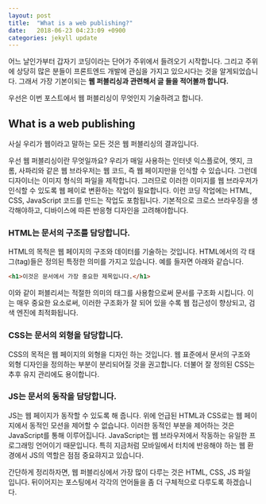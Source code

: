 ```yaml
---
layout: post
title:  "What is a web publishing?"
date:   2018-06-23 04:23:09 +0900
categories: jekyll update
---
```

어느 날인가부터 갑자기 코딩이라는 단어가 주위에서 들려오기 시작합니다. 
그리고 주위에 상당히 많은 분들이 프론트엔드 개발에 관심을 가지고 있으시다는 것을 알게되었습니다. 
그래서 가장 기본이되는 **웹 퍼블리싱과 관련해서 글 들을 적어볼까 합니다.**

우선은 이번 포스트에서 웹 퍼블리싱이 무엇인지 기술하려고 합니다. 

What is a web publishing
---

사실 우리가 웹이라고 말하는 모든 것은 웹 퍼블리싱의 결과입니다. 

우선 웹 퍼블리싱이란 무엇일까요? 
우리가 매일 사용하는 인터넷 익스플로어, 엣지, 크롬, 사파리와 같은 웹 브라우저는 웹 코드, 즉 웹 페이지만을 인식할 수 있습니다. 
그런데 디자이너는 이미지 형식의 파일을 제작합니다.
그러므로 이러한 이미지를 웹 브라우저가 인식할 수 있도록 웹 페이로 변환하는 작업이 필요합니다.
이런 코딩 작업에는 HTML, CSS, JavaScript 코드를 만드는 작업도 포함됩니다.
기본적으로 크로스 브라우징을 생각해야하고, 디바이스에 따른 반응형 디자인을 고려해야합니다. 

### HTML는 문서의 구조를 담당합니다.

HTML의 목적은 웹 페이지의 구조와 데이터를 기술하는 것입니다.
HTML에서의 각 태그(tag)들은 정의된 특정한 의미를 가지고 있습니다. 
예를 들자면 아래와 같습니다.

```html
<h1>이것은 문서에서 가장 중요한 제목입니다.</h1>
```

이와 같이 퍼블리셔는 적절한 의미의 태그를 사용함으로써 문서를 구조화 시킵니다. 
이는 매우 중요한 요소로써, 이러한 구조화가 잘 되어 있을 수록 웹 접근성이 향상되고, 검색 엔진에 최적화됩니다.

### CSS는 문서의 외형을 담당합니다.

CSS의 목적은 웹 페이지의 외형을 디자인 하는 것입니다.
웹 표준에서 문서의 구조와 외형 디자인을 정의하는 부분이 분리되어질 것을 권고합니다.
더불어 잘 정의된 CSS는 추후 유지 관리에도 용이합니다.

### JS는 문서의 동작을 담당합니다.

JS는 웹 페이지가 동작할 수 있도록 해 줍니다.
위에 언급된 HTML과 CSS로는 웹 페이지에서 동적인 모션을 제어할 수 없습니다. 
이러한 동적인 부분을 제어하는 것은 JavaScript를 통해 이루어집니다.
JavaScript는 웹 브라우저에서 작동하는 유일한 프로그래밍 언어이기 때문입니다.
특히 지금처럼 모바일에서 터치에 반응해야 하는 웹 환경에서 JS의 역할은 점점 중요햐지고 있습니다. 

간단하게 정리하자면, 웹 퍼블리싱에서 가장 많이 다루는 것은 HTML, CSS, JS 파일 입니다. 
뒤이어지는 포스팅에서 각각의 언어들을 좀 더 구체적으로 다루도록 하겠습니다.